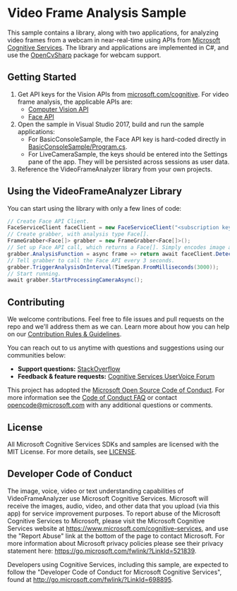 # Video Frame Analysis Sample

This sample contains a library, along with two applications, for analyzing video frames from a webcam in near-real-time using APIs from [Microsoft Cognitive Services][]. The library and applications are implemented in C#, and use the [OpenCvSharp][] package for webcam support. 

[Microsoft Cognitive Services]: https://www.microsoft.com/cognitive-services
[OpenCvSharp]:                  https://github.com/shimat/opencvsharp

## Getting Started

1. Get API keys for the Vision APIs from [microsoft.com/cognitive][Sign-Up]. For video frame analysis, the applicable APIs are:
    - [Computer Vision API][]
    - [Face API][]
2. Open the sample in Visual Studio 2017, build and run the sample applications:
    - For BasicConsoleSample, the Face API key is hard-coded directly in [BasicConsoleSample/Program.cs](Windows/BasicConsoleSample/Program.cs).
    - For LiveCameraSample, the keys should be entered into the Settings pane of the app. They will be persisted across sessions as user data.
3. Reference the VideoFrameAnalyzer library from your own projects.

[Sign-Up]:             https://www.microsoft.com/cognitive-services/en-us/sign-up
[Computer Vision API]: https://www.microsoft.com/cognitive-services/en-us/computer-vision-api
[Face API]:            https://www.microsoft.com/cognitive-services/en-us/face-api

## Using the VideoFrameAnalyzer Library

You can start using the library with only a few lines of code:
```csharp
// Create Face API Client. 
FaceServiceClient faceClient = new FaceServiceClient("<subscription key>","<api root>");
// Create grabber, with analysis type Face[]. 
FrameGrabber<Face[]> grabber = new FrameGrabber<Face[]>();
// Set up Face API call, which returns a Face[]. Simply encodes image and submits to Face API. 
grabber.AnalysisFunction = async frame => return await faceClient.DetectAsync(frame.Image.ToMemoryStream(".jpg"));
// Tell grabber to call the Face API every 3 seconds. 
grabber.TriggerAnalysisOnInterval(TimeSpan.FromMilliseconds(3000));
// Start running. 
await grabber.StartProcessingCameraAsync();
```

## Contributing

We welcome contributions. Feel free to file issues and pull requests on the repo and we'll address them as we can. Learn more about how you can help on our [Contribution Rules & Guidelines](CONTRIBUTING.md). 

You can reach out to us anytime with questions and suggestions using our communities below:
 - **Support questions:** [StackOverflow][]
 - **Feedback & feature requests:** [Cognitive Services UserVoice Forum][]

This project has adopted the [Microsoft Open Source Code of Conduct][]. For more information see the [Code of Conduct FAQ][] or contact [opencode@microsoft.com](mailto:opencode@microsoft.com) with any additional questions or comments.

[StackOverflow]:                         https://stackoverflow.com/questions/tagged/microsoft-cognitive
[Cognitive Services UserVoice Forum]:    https://cognitive.uservoice.com
[Microsoft Open Source Code of Conduct]: https://opensource.microsoft.com/codeofconduct/
[Code of Conduct FAQ]:                   https://opensource.microsoft.com/codeofconduct/faq/

## License

All Microsoft Cognitive Services SDKs and samples are licensed with the MIT License. For more details, see [LICENSE](LICENSE.md).

## Developer Code of Conduct

The image, voice, video or text understanding capabilities of VideoFrameAnalyzer use Microsoft Cognitive Services. Microsoft will receive the images, audio, video, and other data that you upload (via this app) for service improvement purposes. To report abuse of the Microsoft Cognitive Services to Microsoft, please visit the Microsoft Cognitive Services website at https://www.microsoft.com/cognitive-services, and use the "Report Abuse" link at the bottom of the page to contact Microsoft. For more information about Microsoft privacy policies please see their privacy statement here: https://go.microsoft.com/fwlink/?LinkId=521839.

Developers using Cognitive Services, including this sample, are expected to follow the "Developer Code of Conduct for Microsoft Cognitive Services", found at http://go.microsoft.com/fwlink/?LinkId=698895.
